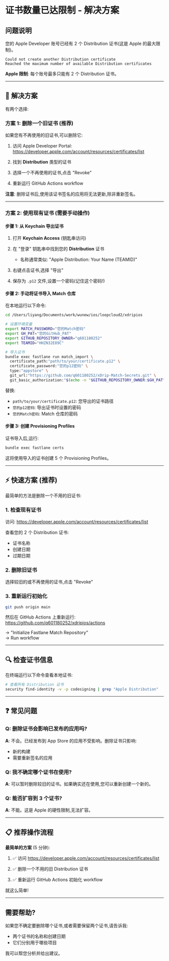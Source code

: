 # 证书数量已达限制 - 解决方案

## 问题说明

您的 Apple Developer 账号已经有 2 个 Distribution 证书(这是 Apple 的最大限制)。

```
Could not create another Distribution certificate
Reached the maximum number of available Distribution certificates
```

**Apple 限制**: 每个账号最多只能有 2 个 Distribution 证书。

---

## 🎯 解决方案

有两个选择:

### 方案 1: 删除一个旧证书 (推荐)

如果您有不再使用的旧证书,可以删除它:

1. 访问 Apple Developer Portal:
   https://developer.apple.com/account/resources/certificates/list

2. 找到 **Distribution** 类型的证书

3. 选择一个不再使用的证书,点击 "Revoke"

4. 重新运行 GitHub Actions workflow

**注意**: 删除证书后,使用该证书签名的应用将无法更新,除非重新签名。

---

### 方案 2: 使用现有证书 (需要手动操作)

#### 步骤 1: 从 Keychain 导出证书

1. 打开 **Keychain Access** (钥匙串访问)

2. 在 "登录" 钥匙串中找到您的 **Distribution** 证书
   - 名称通常类似: "Apple Distribution: Your Name (TEAMID)"

3. 右键点击证书,选择 "导出"

4. 保存为 `.p12` 文件,设置一个密码(记住这个密码!)

#### 步骤 2: 手动将证书导入 Match 仓库

在本地运行以下命令:

```bash
cd /Users/liyang/Documents/work/wunew/ios/loopcloud2/xdripios

# 设置环境变量
export MATCH_PASSWORD="您的Match密码"
export GH_PAT="您的GitHub_PAT"
export GITHUB_REPOSITORY_OWNER="q601180252"
export TEAMID="HHZN32E89C"

# 导入证书
bundle exec fastlane run match_import \
  certificate_path:"path/to/your/certificate.p12" \
  certificate_password:"您的p12密码" \
  type:"appstore" \
  git_url:"https://github.com/q601180252/xDrip-Match-Secrets.git" \
  git_basic_authorization:"$(echo -n "$GITHUB_REPOSITORY_OWNER:$GH_PAT" | base64)"
```

替换:
- `path/to/your/certificate.p12`: 您导出的证书路径
- `您的p12密码`: 导出证书时设置的密码
- `您的Match密码`: Match 仓库的密码

#### 步骤 3: 创建 Provisioning Profiles

证书导入后,运行:

```bash
bundle exec fastlane certs
```

这将使用导入的证书创建 5 个 Provisioning Profiles。

---

## ⚡ 快速方案 (推荐)

最简单的方法是删除一个不用的旧证书:

### 1. 检查现有证书

访问: https://developer.apple.com/account/resources/certificates/list

查看您的 2 个 Distribution 证书:
- 证书名称
- 创建日期  
- 过期日期

### 2. 删除旧证书

选择较旧的或不再使用的证书,点击 "Revoke"

### 3. 重新运行初始化

```bash
git push origin main
```

然后在 GitHub Actions 上重新运行:
https://github.com/q601180252/xdripios/actions

→ "Initialize Fastlane Match Repository"  
→ Run workflow

---

## 🔍 检查证书信息

在终端运行以下命令查看本地证书:

```bash
# 查看所有 Distribution 证书
security find-identity -v -p codesigning | grep "Apple Distribution"
```

---

## ❓ 常见问题

### Q: 删除证书会影响已发布的应用吗?

**A**: 不会。已经发布到 App Store 的应用不受影响。删除证书只影响:
- 新的构建
- 需要重新签名的应用

### Q: 我不确定哪个证书在使用?

**A**: 可以暂时删除较旧的证书。如果确实还在使用,您可以重新创建一个新的。

### Q: 能否扩容到 3 个证书?

**A**: 不能。这是 Apple 的硬性限制,无法扩容。

---

## 📋 推荐操作流程

**最简单的方案** (5 分钟):

1. ✅ 访问 https://developer.apple.com/account/resources/certificates/list

2. ✅ 删除一个不用的旧 Distribution 证书

3. ✅ 重新运行 GitHub Actions 初始化 workflow

就这么简单!

---

## 需要帮助?

如果您不确定要删除哪个证书,或者需要保留两个证书,请告诉我:
- 两个证书的名称和创建日期
- 它们分别用于哪些项目

我可以帮您分析并给出建议。

